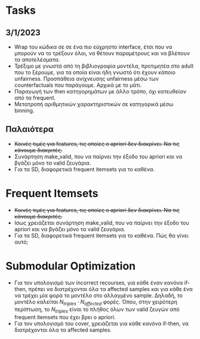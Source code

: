 # Tasks

## 3/1/2023

- Wrap του κώδικα σε σε ένα πιο εύχρηστο interface, έτσι που να μπορούν να το τρέξουν όλοι, να θέτουν παραμέτρους και να βλέπουν τα αποτελέσματα.
- Τρέξιμο με γνωστά από τη βιβλιογραφία μοντέλα, προτιμητέα στο adult που το ξέρουμε, για τα οποία είναι ήδη γνωστό ότι έχουν κάποιο unfairness. Προσπάθεια ανίχνευσης unfairness μέσω των counterfactuals που παράγουμε. Αρχικά με το μάτι.
- Παραγωγή των then κατηγορημάτων με άλλο τρόπο, όχι κατευθείαν από τα frequent.
- Μετατροπή αριθμητικών χαρακτηριστικών σε κατηγορικά μέσω binning.

## Παλαιότερα

- ~~Κοινές τιμές για features, τις οποίες ο apriori δεν διακρίνει. Να τις κάνουμε διακριτές.~~
- Συνάρτηση make_valid, που να παίρνει την έξοδο του apriori και να βγάζει μόνο τα valid ζευγάρια.
- Για τα SD, διαφορετικά frequent itemsets για το καθένα.

# Frequent Itemsets

- ~~Κοινές τιμές για features, τις οποίες ο apriori δεν διακρίνει. Να τις κάνουμε διακριτές.~~
- Ισως χρειάζεται συνάρτηση make_valid, που να παίρνει την έξοδο του apriori και να βγάζει μόνο τα valid ζευγάρια.
- Για τα SD, διαφορετικά frequent itemsets για το καθένα. Πώς θα γίνει αυτό;

# Submodular Optimization

- Για τον υπολογισμό των incorrect recourses, για κάθε έναν κανόνα if-then, πρέπει να διατρέχονται όλα τα affected samples και για κάθε ένα να τρέχει μία φορά το μοντέλο στο αλλαγμένο sample. Δηλαδή, το μοντέλο καλείται $N_{triples} \cdot N_{affected}$ φορές. Όπου, στην χειρότερη περίπτωση, το $N_{triples}$ είναι το πλήθος όλων των valid ζευγών από frequent itemsets που έχει βρει ο apriori.
- Για τον υπολογισμό του cover, χρειάζεται για κάθε κανόνα if-then, να διατρέχονται όλα τα affected samples.


